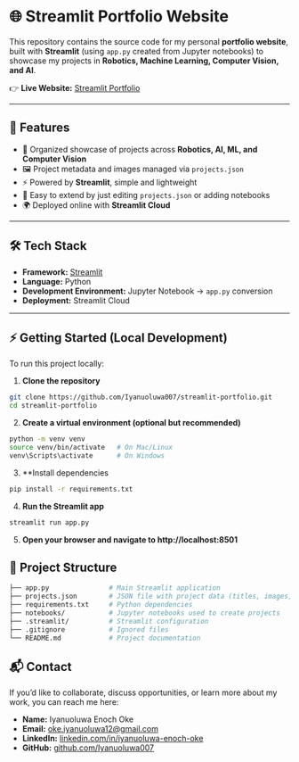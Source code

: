 # 🌐 Streamlit Portfolio Website

This repository contains the source code for my personal **portfolio website**, built with **Streamlit** (using `app.py` created from Jupyter notebooks) to showcase my projects in **Robotics, Machine Learning, Computer Vision, and AI**.  

👉 **Live Website:** [Streamlit Portfolio](https://app-portfolio-rybjhcuxtqezcjtv4yfv7t.streamlit.app/#robotics-projects)

---

## 🚀 Features

- 📂 Organized showcase of projects across **Robotics, AI, ML, and Computer Vision**  
- 🖼️ Project metadata and images managed via `projects.json`  
- ⚡ Powered by **Streamlit**, simple and lightweight  
- 🔄 Easy to extend by just editing `projects.json` or adding notebooks  
- 🌍 Deployed online with **Streamlit Cloud**  

---

## 🛠️ Tech Stack

- **Framework:** [Streamlit](https://streamlit.io/)  
- **Language:** Python  
- **Development Environment:** Jupyter Notebook → `app.py` conversion  
- **Deployment:** Streamlit Cloud  

---

## ⚡ Getting Started (Local Development)

To run this project locally:

1. **Clone the repository**
```bash
git clone https://github.com/Iyanuoluwa007/streamlit-portfolio.git
cd streamlit-portfolio
   ```
   
2. **Create a virtual environment (optional but recommended)**
```bash
python -m venv venv
source venv/bin/activate   # On Mac/Linux
venv\Scripts\activate      # On Windows
```

3. **Install dependencies
```bash
pip install -r requirements.txt
```

4. **Run the Streamlit app**
```bash
streamlit run app.py
```

5. **Open your browser and navigate to http://localhost:8501**

## 📌 Project Structure
```bash
├── app.py               # Main Streamlit application
├── projects.json        # JSON file with project data (titles, images, links)
├── requirements.txt     # Python dependencies
├── notebooks/           # Jupyter notebooks used to create projects
├── .streamlit/          # Streamlit configuration
├── .gitignore           # Ignored files
└── README.md            # Project documentation
```

## 📬 Contact

If you’d like to collaborate, discuss opportunities, or learn more about my work, you can reach me here:  

- **Name:** Iyanuoluwa Enoch Oke  
- **Email:** [oke.iyanuoluwa12@gmail.com](mailto:oke.iyanuoluwa12@gmail.com)  
- **LinkedIn:** [linkedin.com/in/iyanuoluwa-enoch-oke](https://www.linkedin.com/in/iyanuoluwa-enoch-oke/)  
- **GitHub:** [github.com/Iyanuoluwa007](https://github.com/Iyanuoluwa007)  
